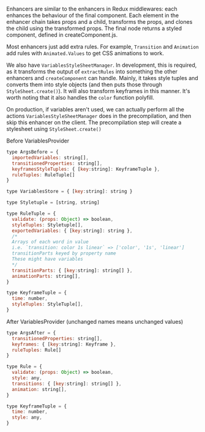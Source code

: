 Enhancers are similar to the enhancers in Redux middlewares: each enhances the behaviour of the final component. Each element in the enhancer chain takes props and a child, transforms the props, and clones the child using the transformed props. The final node returns a styled component, defined in createComponent.js.

Most enhancers just add extra rules. For example, `Transition` and `Animation` add rules with `Animated.Values` to get CSS animations to work.

We also have `VariablesStyleSheetManager`. In development, this is required, as it transforms the output of `extractRules` into something the other enhancers and `createComponent` can handle. Mainly, it takes style tuples and converts them into style objects (and then puts those through `StyleSheet.create()`). It will also transform keyframes in this manner. It's worth noting that it also handles the `color` function polyfill.

On production, if variables aren't used, we can actually perform all the actions `VariablesStyleSheetManager` does in the precompilation, and then skip this enhancer on the client. The precompilation step will create a stylesheet using `StyleSheet.create()`

Before VariablesProvider

```js
type ArgsBefore = {
  importedVariables: string[],
  transitionedProperties: string[],
  keyframesStyleTuples: { [key:string]: KeyframeTuple },
  ruleTuples: RuleTuple[]
}

type VariablesStore = { [key:string]: string }

type Styletuple = [string, string]

type RuleTuple = {
  validate: (props: Object) => boolean,
  styleTuples: Styletuple[],
  exportedVariables: { [key:string]: string },
  /*
  Arrays of each word in value
  i.e. `transition: color 1s linear` => ['color', '1s', 'linear']
  transitionParts keyed by property name
  These might have variables
  */
  transitionParts: { [key:string]: string[] },
  animationParts: string[],
}

type KeyframeTuple = {
  time: number,
  styleTuples: StyleTuple[],
}
```

After VariablesProvider (unchanged names means unchanged values)

```js
type ArgsAfter = {
  transitionedProperties: string[],
  keyframes: { [key:string]: Keyframe },
  ruleTuples: Rule[]
}

type Rule = {
  validate: (props: Object) => boolean,
  style: any,
  transitions: { [key:string]: string[] },
  animation: string[],
}

type KeyframeTuple = {
  time: number,
  style: any,
}
```
